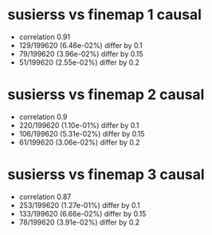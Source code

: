# susierss vs finemap  1 causal

- correlation 0.91
- 129/199620 (6.46e-02%) differ by 0.1
- 79/199620 (3.96e-02%) differ by 0.15
- 51/199620 (2.55e-02%) differ by 0.2


# susierss vs finemap  2 causal

- correlation 0.9
- 220/199620 (1.10e-01%) differ by 0.1
- 106/199620 (5.31e-02%) differ by 0.15
- 61/199620 (3.06e-02%) differ by 0.2


# susierss vs finemap  3 causal

- correlation 0.87
- 253/199620 (1.27e-01%) differ by 0.1
- 133/199620 (6.66e-02%) differ by 0.15
- 78/199620 (3.91e-02%) differ by 0.2


